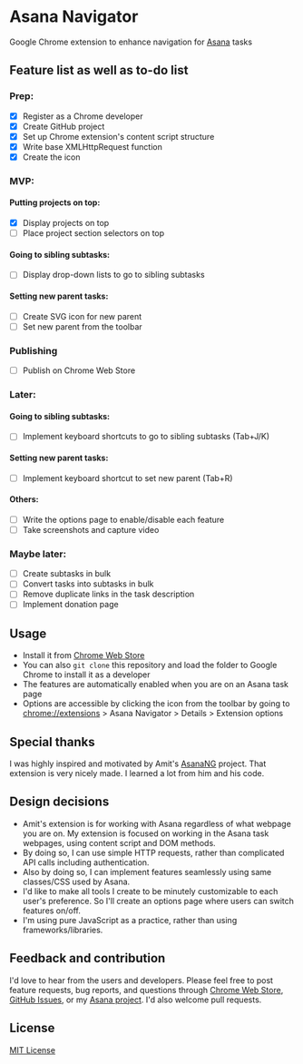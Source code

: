 # Asana Navigator

Google Chrome extension to enhance navigation for [Asana](https://asana.com/) tasks

## Feature list as well as to-do list

### Prep:
- [x] Register as a Chrome developer
- [x] Create GitHub project
- [x] Set up Chrome extension's content script structure
- [x] Write base XMLHttpRequest function
- [x] Create the icon

### MVP:

#### Putting projects on top:
- [x] Display projects on top
- [ ] Place project section selectors on top

#### Going to sibling subtasks:
- [ ] Display drop-down lists to go to sibling subtasks

#### Setting new parent tasks:
- [ ] Create SVG icon for new parent
- [ ] Set new parent from the toolbar

### Publishing
- [ ] Publish on Chrome Web Store

### Later:

#### Going to sibling subtasks:
- [ ] Implement keyboard shortcuts to go to sibling subtasks (Tab+J/K)

#### Setting new parent tasks:
- [ ] Implement keyboard shortcut to set new parent (Tab+R)

#### Others:
- [ ] Write the options page to enable/disable each feature
- [ ] Take screenshots and capture video

### Maybe later:
- [ ] Create subtasks in bulk
- [ ] Convert tasks into subtasks in bulk
- [ ] Remove duplicate links in the task description
- [ ] Implement donation page

## Usage

- Install it from [Chrome Web Store]()
- You can also `git clone` this repository and load the folder to Google Chrome to install it as a developer
- The features are automatically enabled when you are on an Asana task page
- Options are accessible by clicking the icon from the toolbar by going to [chrome://extensions](chrome://extensions) > Asana Navigator > Details > Extension options

## Special thanks

I was highly inspired and motivated by Amit's [AsanaNG](https://github.com/amitg87/asana-chrome-plugin) project. That extension is very nicely made. I learned a lot from him and his code.

## Design decisions

- Amit's extension is for working with Asana regardless of what webpage you are on. My extension is focused on working in the Asana task webpages, using content script and DOM methods.
- By doing so, I can use simple HTTP requests, rather than complicated API calls including authentication.
- Also by doing so, I can implement features seamlessly using same classes/CSS used by Asana.
- I'd like to make all tools I create to be minutely customizable to each user's preference. So I'll create an options page where users can switch features on/off.
- I'm using pure JavaScript as a practice, rather than using frameworks/libraries.

## Feedback and contribution

I'd love to hear from the users and developers.
Please feel free to post feature requests, bug reports, and questions through [Chrome Web Store](), [GitHub Issues](https://github.com/ShunSakurai/asana-navigator/issues), or my [Asana project](https://app.asana.com/0/777908652160115/777908652160115). I'd also welcome pull requests.

## License

[MIT License](https://github.com/ShunSakurai/asana-navigator/blob/master/LICENSE)
